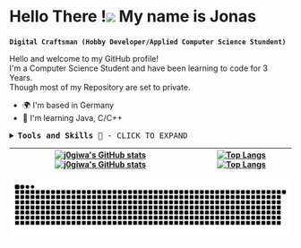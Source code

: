 # Hello There !![](https://user-images.githubusercontent.com/18350557/176309783-0785949b-9127-417c-8b55-ab5a4333674e.gif) My name is Jonas

**`Digital Craftsman (Hobby Developer/Applied Computer Science Stundent)`**

Hello and welcome to my GitHub profile!<br>
I'm a Computer Science Student and have been learning to code for 3 Years.<br>
Though most of my Repository are set to private.<br>

*   🌍  I'm based in Germany
*   🧠  I'm learning Java, C/C++

<details>
  <summary><samp><b>Tools and Skills 🧰</b> - CLICK TO EXPAND</samp></summary>
  <br>
  <details>
    <summary><samp><b>Operating Systems 🖥️</b> - CLICK TO EXPAND</samp></summary>
    <p align="left">
      <br>
      <!-- Linux (link leads to nowhere) -->
      <a href="" target="_blank" rel="noreferrer">
        <img width="36" height="36" style="margin: 1em;" alt="bash" src="https://cdn.jsdelivr.net/gh/devicons/devicon/icons/linux/linux-original.svg" />
      </a>
      <!-- Debian -->
      <a href="https://www.debian.org" target="_blank" rel="noreferrer">
        <img width="36" height="36" style="margin: 1em;" alt="Debian" src="https://cdn.jsdelivr.net/gh/devicons/devicon/icons/debian/debian-original.svg" />
      </a>
      <!-- openSUSE -->
      <a href="https://www.opensuse.org" target="_blank" rel="noreferrer">
        <img width="36" height="36" style="margin: 1em;" alt="openSUSE" src="https://cdn.jsdelivr.net/gh/devicons/devicon/icons/opensuse/opensuse-original-wordmark.svg" />
      </a>
      <!-- centOS -->
      <a href="https://www.centos.org" target="_blank" rel="noreferrer">
        <img width="36" height="36" style="margin: 1em;" alt="centOS" src="https://cdn.jsdelivr.net/gh/devicons/devicon/icons/centos/centos-original.svg" />
      </a>
    </p>
  </details>
  <!-- Programming Languages -->
  <details>
    <summary><samp><b>Programming Languages 🔢</b> - CLICK TO EXPAND</samp></summary>
    <p align="left">
      <br>
      <!-- C -->
      <a href="https://docs.microsoft.com/en-us/cpp/?view=msvc-170" target="_blank" rel="noreferrer">
        <img width="36" height="36" style="margin: 1em;" alt="C" src="https://cdn.jsdelivr.net/gh/devicons/devicon/icons/c/c-original.svg" />
       </a>
      <!-- C++ -->
      <a href="https://docs.microsoft.com/en-us/cpp/?view=msvc-170" target="_blank" rel="noreferrer">
        <img width="36" height="36" style="margin: 1em;" alt="C++" src="https://cdn.jsdelivr.net/gh/devicons/devicon/icons/cplusplus/cplusplus-original.svg" />
      </a>
      <!-- Java -->
      <a href="https://www.oracle.com/java/" target="_blank" rel="noreferrer">
        <img width="36" height="36" style="margin: 1em;" alt="Java" src="https://cdn.jsdelivr.net/gh/devicons/devicon/icons/java/java-original.svg" />
      </a>
      <!-- Python -->
      <a href="https://www.python.org/" target="_blank" rel="noreferrer">
        <img  width="36" height="36" style="margin: 1em;" alt="Python" src="https://raw.githubusercontent.com/danielcranney/readme-generator/main/public/icons/skills/python-colored.svg" />
      </a>
    </p>
  </details>
  <!-- Web Techologys  -->
  <details>
    <summary><samp><b>Web Technologys 🌐</b> - CLICK TO EXPAND</samp></summary>
    <p align="left">
      <br>
      <!-- HTML5 -->
      <a href="https://developer.mozilla.org/en-US/docs/Glossary/HTML5" target="_blank" rel="noreferrer">
        <img width="36" height="36" style="margin: 1em;" alt="HTML5" src="https://cdn.jsdelivr.net/gh/devicons/devicon/icons/html5/html5-original.svg"/>
      </a>
      <!-- CSS3 -->
      <a href="https://www.w3.org/TR/CSS/#css" target="_blank" rel="noreferrer">
        <img width="36" height="36" style="margin: 1em;" alt="CSS" src="https://cdn.jsdelivr.net/gh/devicons/devicon/icons/css3/css3-original.svg" />
      </a>
      <!-- JavaScript -->
      <a href="https://developer.mozilla.org/en-US/docs/Web/JavaScript" target="_blank" rel="noreferrer">
        <img width="36" height="36" style="margin: 1em;" alt="JavaScript" src="https://cdn.jsdelivr.net/gh/devicons/devicon/icons/javascript/javascript-original.svg" />
      </a>
      <!-- PHP -->
      <a href="https://www.php.net/" target="_blank" rel="noreferrer">
        <img width="36" height="36" style="margin: 1em;" alt="PHP" src="https://cdn.jsdelivr.net/gh/devicons/devicon/icons/php/php-original.svg" />
      </a>
      <!-- MySQL -->
      <a href="https://www.mysql.com/" target="_blank" rel="noreferrer">
        <img width="36" height="36" style="margin: 1em;" alt="MySQL" src="https://cdn.jsdelivr.net/gh/devicons/devicon/icons/mysql/mysql-original.svg"/>
      </a>
    </p>
  </details>
  <!-- Tools -->
  <details>
    <summary><samp><b>Tools ⚒️</b> - CLICK TO EXPAND</samp></summary>
    <p align="left">
      <br>
      <!-- LaTeX -->
      <a [href="https://www.latex-project.org/" target="_blank" rel="noreferrer">
        <img width="36" height="36" style="margin: 1em;" alt="LaTeX" src="https://cdn.jsdelivr.net/gh/devicons/devicon/icons/latex/latex-original.svg"/>
      </a>
      <!-- Bash -->
      <a href="https://www.gnu.org/software/bash/" target="_blank" rel="noreferrer">
        <img width="36" height="36" style="margin: 1em;" alt="bash" src="https://cdn.jsdelivr.net/gh/devicons/devicon/icons/bash/bash-original.svg" />
      </a>
      <!-- Vim -->
      <a href="https://www.vim.org/" target="_blank" rel="noreferrer">
        <img width="36" height="36" style="margin: 1em;" alt="Vim" src="https://cdn.jsdelivr.net/gh/devicons/devicon/icons/vim/vim-original.svg" />
      </a>
      <!-- vscode -->
      <a href="https://code.visualstudio.com/" target="_blank" rel="noreferrer">
        <img width="36" height="36" style="margin: 1em;" alt="bash" src="https://cdn.jsdelivr.net/gh/devicons/devicon/icons/vscode/vscode-original.svg" />
      </a>
    </p>
  </details>
</details>

| [![j0giwa's GitHub stats](https://github-readme-stats.vercel.app/api?username=j0giwa&show_icons=true&include_all_commits=true&theme=dark#gh-dark-mode-only&hide_border=true)](https://github.com/anuraghazra/github-readme-stats#gh-dark-mode-only) [![j0giwa's GitHub stats](https://github-readme-stats.vercel.app/api?username=j0giwa&show_icons=true&include_all_commits=true&theme=default#gh-light-mode-only&hide_border=true)](https://github.com/anuraghazra/github-readme-stats#gh-light-mode-only) | [![Top Langs](https://github-readme-stats.vercel.app/api/top-langs/?username=j0giwa&layout=compact&theme=dark#gh-dark-mode-only&hide_border=true)](https://github.com/anuraghazra/github-readme-stats#gh-dark-mode-only)[![Top Langs](https://github-readme-stats.vercel.app/api/top-langs/?username=j0giwa&layout=compact&theme=default#gh-light-mode-only&hide_border=true)](https://github.com/anuraghazra/github-readme-stats#gh-light-mode-only) |
| ------------- | ------------- |

![Snake animation](https://github.com/j0giwa/j0giwa/blob/master/assets/github-contribution-grid-snake.svg)
